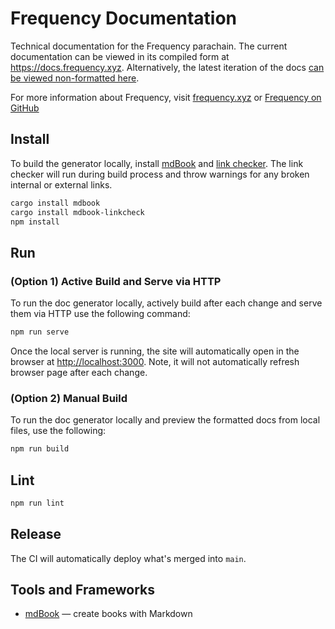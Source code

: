 # Frequency Documentation

Technical documentation for the Frequency parachain. 
The current documentation can be viewed in its compiled form at https://docs.frequency.xyz.
Alternatively, the latest iteration of the docs [can be viewed 
non-formatted here](https://github.com/LibertyDSNP/frequency-docs/tree/main/pages).

For more information about Frequency, visit [frequency.xyz](https://www.frequency.xyz) 
or [Frequency on GitHub](https://github.com/LibertyDSNP/frequency)

## Install

To build the generator locally, install [mdBook](https://github.com/rust-lang/mdBook.git) 
and [link checker](https://github.com/Michael-F-Bryan/mdbook-linkcheck). The link checker will run during build process and throw warnings for any broken internal 
or external links.
 
``` bash
cargo install mdbook
cargo install mdbook-linkcheck
npm install
```
## Run

### (Option 1) Active Build and Serve via HTTP

To run the doc generator locally, actively build after each change and serve them
via HTTP use the following command:

``` bash
npm run serve
```

Once the local server is running, the site will automatically open 
in the browser at <http://localhost:3000>. Note, it will not automatically refresh
browser page after each change.

### (Option 2) Manual Build
To run the doc generator locally and preview the formatted docs from local files, use the following:

``` bash
npm run build
```

## Lint

```sh
npm run lint
```

## Release

The CI will automatically deploy what's merged into `main`.

## Tools and Frameworks

* [mdBook](https://rust-lang.github.io/mdBook/) — create books with Markdown


